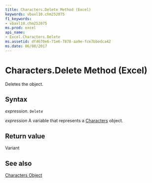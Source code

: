 ```yaml
---
title: Characters.Delete Method (Excel)
keywords: vbaxl10.chm252075
f1_keywords:
- vbaxl10.chm252075
ms.prod: excel
api_name:
- Excel.Characters.Delete
ms.assetid: df4670e6-71e6-7878-aa9e-fce7bbedca42
ms.date: 06/08/2017
---
```



# Characters.Delete Method (Excel)

Deletes the object.


## Syntax

 _expression_. `Delete`

 _expression_ A variable that represents a [Characters](Excel.Characters.md) object.


## Return value

Variant


## See also


[Characters Object](Excel.Characters.md)

